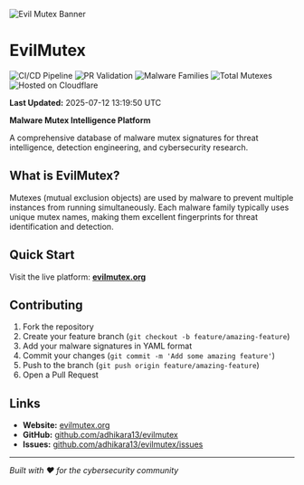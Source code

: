 ![Evil Mutex Banner](assets/banner.png)

# EvilMutex

<!-- BADGES START -->
![CI/CD Pipeline](https://github.com/adhikara13/EvilMutex/actions/workflows/ci-cd.yml/badge.svg) 
![PR Validation](https://github.com/adhikara13/EvilMutex/actions/workflows/pr-validation.yml/badge.svg) 
![Malware Families](https://img.shields.io/badge/Malware%20Families-44-red) 
![Total Mutexes](https://img.shields.io/badge/Total%20Mutexes-48-blue) 
![Hosted on Cloudflare](https://img.shields.io/badge/Hosted%20on-Cloudflare%20Pages-orange)

**Last Updated:** 2025-07-12 13:19:50 UTC
<!-- BADGES END -->

**Malware Mutex Intelligence Platform**

A comprehensive database of malware mutex signatures for threat intelligence, detection engineering, and cybersecurity research.

## What is EvilMutex?

Mutexes (mutual exclusion objects) are used by malware to prevent multiple instances from running simultaneously. Each malware family typically uses unique mutex names, making them excellent fingerprints for threat identification and detection.

## Quick Start

Visit the live platform: **[evilmutex.org](https://evilmutex.org)**

## Contributing

1. Fork the repository
2. Create your feature branch (`git checkout -b feature/amazing-feature`)
3. Add your malware signatures in YAML format
4. Commit your changes (`git commit -m 'Add some amazing feature'`)
5. Push to the branch (`git push origin feature/amazing-feature`)
6. Open a Pull Request

## Links

- **Website:** [evilmutex.org](https://evilmutex.org)
- **GitHub:** [github.com/adhikara13/evilmutex](https://github.com/adhikara13/evilmutex)
- **Issues:** [github.com/adhikara13/evilmutex/issues](https://github.com/adhikara13/evilmutex/issues)

---

*Built with ❤️ for the cybersecurity community* 